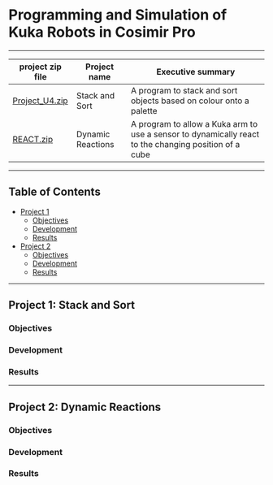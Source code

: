 # Programming and Simulation of Kuka Robots in Cosimir Pro
****
project zip file| Project name | Executive summary
---|---|---
[Project_U4.zip][1] | Stack and Sort | A program to stack and sort objects based on colour onto a palette 
[REACT.zip][2] | Dynamic Reactions | A program to allow a Kuka arm to use a sensor to dynamically react to the changing position of a cube
****
## Table of Contents
- [Project 1](#project-1-stack-and-sort)
  - [Objectives](#objectives)
  - [Development](#development)
  - [Results](#results)
- [Project 2](#project-2-dynamic-reactions)
  - [Objectives](#objectives-1)
  - [Development](#development-1)
  - [Results](#results-1)
****
## Project 1: Stack and Sort
<!--- SC of project goes here --->
### Objectives

### Development

### Results

****
## Project 2: Dynamic Reactions
<!--- SC of project goes here --->
### Objectives

### Development

### Results


[1]: https://github.com/ReedOcean-RainCity/my-WIP-portfolio/blob/c56d572d72d2be7890daec2abd9e4d288f0bba3e/Cosimir%20pro%20Simulations/Project_U4.zip
[2]: https://github.com/ReedOcean-RainCity/my-WIP-portfolio/blob/c56d572d72d2be7890daec2abd9e4d288f0bba3e/Cosimir%20pro%20Simulations/REACT.zip
